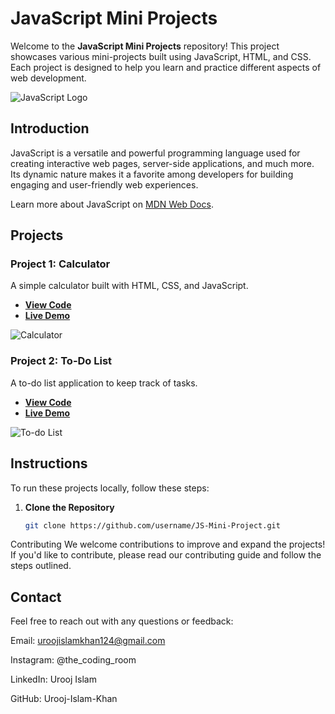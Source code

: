 # JavaScript Mini Projects

Welcome to the **JavaScript Mini Projects** repository! This project showcases various mini-projects built using JavaScript, HTML, and CSS. Each project is designed to help you learn and practice different aspects of web development.

![JavaScript Logo](https://cdn-icons-png.flaticon.com/128/721/721791.png)

## Introduction

JavaScript is a versatile and powerful programming language used for creating interactive web pages, server-side applications, and much more. Its dynamic nature makes it a favorite among developers for building engaging and user-friendly web experiences.

Learn more about JavaScript on [MDN Web Docs](https://developer.mozilla.org/en-US/docs/Web/JavaScript).

## Projects

### Project 1: Calculator

A simple calculator built with HTML, CSS, and JavaScript.

- **[View Code](https://github.com/username/JS-Mini-Project/blob/main/Calculator/index.html)**
- **[Live Demo](https://username.github.io/JS-Mini-Project/Calculator/index.html)**

![Calculator](https://via.placeholder.com/300x150.png?text=Calculator)

### Project 2: To-Do List

A to-do list application to keep track of tasks.

- **[View Code](https://github.com/username/JS-Mini-Project/blob/main/To-Do%20List/index.html)**
- **[Live Demo](https://username.github.io/JS-Mini-Project/To-Do%20List/index.html)**

![To-do List](https://via.placeholder.com/300x150.png?text=Calculator)

## Instructions

To run these projects locally, follow these steps:

1. **Clone the Repository**
   ```bash
   git clone https://github.com/username/JS-Mini-Project.git
Contributing
We welcome contributions to improve and expand the projects! If you'd like to contribute, please read our contributing guide and follow the steps outlined.

## Contact
Feel free to reach out with any questions or feedback:

Email: uroojislamkhan124@gmail.com

Instagram: @the_coding_room

LinkedIn: Urooj Islam

GitHub: Urooj-Islam-Khan
